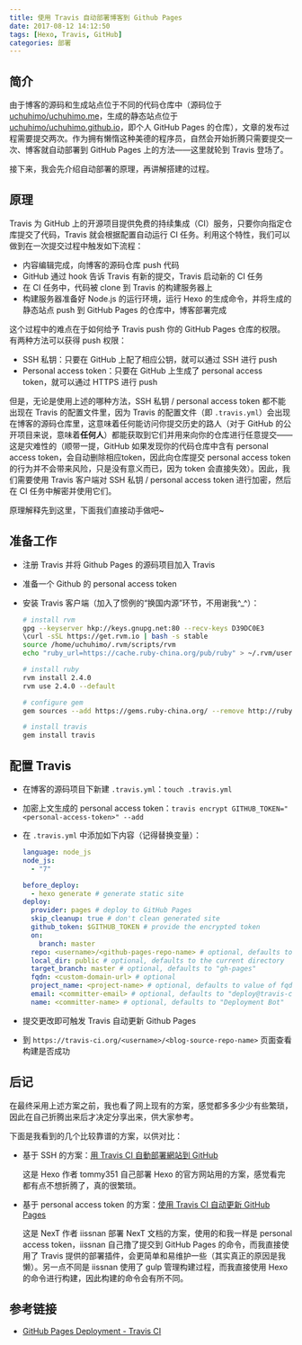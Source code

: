 ```yaml
---
title: 使用 Travis 自动部署博客到 Github Pages
date: 2017-08-12 14:12:50
tags: [Hexo, Travis, GitHub]
categories: 部署
---
```


## 简介
<!--more-->

由于博客的源码和生成站点位于不同的代码仓库中（源码位于 [uchuhimo/uchuhimo.me](https://github.com/uchuhimo/uchuhimo.me)，生成的静态站点位于 [uchuhimo/uchuhimo.github.io](https://github.com/uchuhimo/uchuhimo.github.io)，即个人 GitHub Pages 的仓库），文章的发布过程需要提交两次。作为拥有懒惰这种美德的程序员，自然会开始折腾只需要提交一次、博客就自动部署到 GitHub Pages 上的方法——这里就轮到 Travis 登场了。

接下来，我会先介绍自动部署的原理，再讲解搭建的过程。

<!--more-->

## 原理

Travis 为 GitHub 上的开源项目提供免费的持续集成（CI）服务，只要你向指定仓库提交了代码，Travis 就会根据配置自动运行 CI 任务。利用这个特性，我们可以做到在一次提交过程中触发如下流程：

- 内容编辑完成，向博客的源码仓库 push 代码
- GitHub 通过 hook 告诉 Travis 有新的提交，Travis 启动新的 CI 任务
- 在 CI 任务中，代码被 clone 到 Travis 的构建服务器上
- 构建服务器准备好 Node.js 的运行环境，运行 Hexo 的生成命令，并将生成的静态站点 push 到 GitHub Pages 的仓库中，博客部署完成

这个过程中的难点在于如何给予 Travis push 你的 GitHub Pages 仓库的权限。有两种方法可以获得 push 权限：

- SSH 私钥：只要在 GitHub 上配了相应公钥，就可以通过 SSH 进行 push
- Personal access token：只要在 GitHub 上生成了 personal access token，就可以通过 HTTPS 进行 push

但是，无论是使用上述的哪种方法，SSH 私钥 / personal access token 都不能出现在 Travis 的配置文件里，因为 Travis 的配置文件（即 `.travis.yml`）会出现在博客的源码仓库里，这意味着任何能访问你提交历史的路人（对于 GitHub 的公开项目来说，意味着**任何人**）都能获取到它们并用来向你的仓库进行任意提交——这是灾难性的（顺带一提，GitHub 如果发现你的代码仓库中含有 personal access token，会自动删除相应token，因此向仓库提交 personal access token 的行为并不会带来风险，只是没有意义而已，因为 token 会直接失效）。因此，我们需要使用 Travis 客户端对 SSH 私钥 / personal access token 进行加密，然后在 CI 任务中解密并使用它们。

原理解释先到这里，下面我们直接动手做吧~

## 准备工作

- 注册 Travis 并将 Github Pages 的源码项目加入 Travis
- 准备一个 Github 的 personal access token
- 安装 Travis 客户端（加入了惯例的“换国内源”环节，不用谢我^\_^）：

    ```bash
    # install rvm
    gpg --keyserver hkp://keys.gnupg.net:80 --recv-keys D39DC0E3
    \curl -sSL https://get.rvm.io | bash -s stable
    source /home/uchuhimo/.rvm/scripts/rvm
    echo "ruby_url=https://cache.ruby-china.org/pub/ruby" > ~/.rvm/user/db

    # install ruby
    rvm install 2.4.0
    rvm use 2.4.0 --default

    # configure gem
    gem sources --add https://gems.ruby-china.org/ --remove http://rubygems.org/

    # install travis
    gem install travis
    ```

## 配置 Travis

- 在博客的源码项目下新建 `.travis.yml`：`touch .travis.yml`
- 加密上文生成的 personal access token：`travis encrypt GITHUB_TOKEN="<personal-access-token>" --add`
- 在 `.travis.yml` 中添加如下内容（记得替换变量）：

    ```yaml
    language: node_js
    node_js:
      - "7"

    before_deploy:
      - hexo generate # generate static site
    deploy:
      provider: pages # deploy to GitHub Pages
      skip_cleanup: true # don't clean generated site
      github_token: $GITHUB_TOKEN # provide the encrypted token
      on:
        branch: master
      repo: <username>/<github-pages-repo-name> # optional, defaults to current repo
      local_dir: public # optional, defaults to the current directory
      target_branch: master # optional, defaults to "gh-pages"
      fqdn: <custom-domain-url> # optional
      project_name: <project-name> # optional, defaults to value of fqdn or repo
      email: <committer-email> # optional, defaults to "deploy@travis-ci.org"
      name: <committer-name> # optional, defaults to "Deployment Bot"
    ```
- 提交更改即可触发 Travis 自动更新 Github Pages
- 到 `https://travis-ci.org/<username>/<blog-source-repo-name>` 页面查看构建是否成功

## 后记

在最终采用上述方案之前，我也看了网上现有的方案，感觉都多多少少有些繁琐，因此在自己折腾出来后才决定分享出来，供大家参考。

下面是我看到的几个比较靠谱的方案，以供对比：

- 基于 SSH 的方案：[用 Travis CI 自動部署網站到 GitHub](https://zespia.tw/blog/2015/01/21/continuous-deployment-to-github-with-travis/)

    这是 Hexo 作者 tommy351 自己部署 Hexo 的官方网站用的方案，感觉看完都有点不想折腾了，真的很繁琐。
- 基于 personal access token 的方案：[使用 Travis CI 自动更新 GitHub Pages](http://notes.iissnan.com/2016/publishing-github-pages-with-travis-ci/)

    这是 NexT 作者 iissnan 部署 NexT 文档的方案，使用的和我一样是 personal access token，iissnan 自己撸了提交到 GitHub Pages 的命令，而我直接使用了 Travis 提供的部署插件，会更简单和易维护一些（其实真正的原因是我懒）。另一点不同是 iissnan 使用了 gulp 管理构建过程，而我直接使用 Hexo 的命令进行构建，因此构建的命令会有所不同。

## 参考链接

- [GitHub Pages Deployment - Travis CI](https://docs.travis-ci.com/user/deployment/pages/)